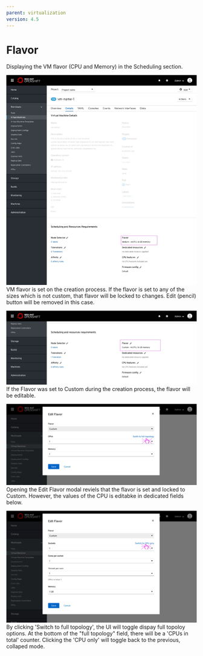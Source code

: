 ```yaml
---
parent: virtualization
version: 4.5
---
```


# Flavor

Displaying the VM flavor (CPU and Memory) in the Scheduling section.

![vm page flavor medium](img/Flavor-0-0.jpg)
VM flavor is set on the creation process.
If the flavor is set to any of the sizes which is not custom, that flavor will be locked to changes.
Edit (pencil) button will be removed in this case.

![vm page flavor custom](img/Flavor-2-0.jpg)
If the Flavor was set to Custom during the creation process, the flavor will be editable.

![vm page flavor modal](img/Flavor-1-0.jpg)
Opening the Edit Flavor modal reviels that the flavor is set and locked to Custom.
However, the values of the CPU is editabke in dedicated fields below.

![vm page flavor modal](img/Flavor-1-1.jpg)
By clicking 'Switch to full topology', the UI will toggle dispay full topoloy options.
At the bottom of the "full topology" field, there will be a 'CPUs in total' counter.
Clicking the 'CPU only' will toggle back to the previous, collaped mode.